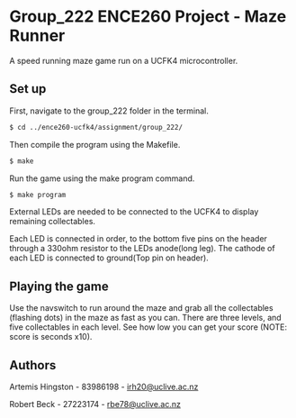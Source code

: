 # Group_222 ENCE260 Project - Maze Runner

A speed running maze game run on a UCFK4 microcontroller.

## Set up

First, navigate to the group_222 folder in the terminal.

```bash
$ cd ../ence260-ucfk4/assignment/group_222/
```

Then compile the program using the Makefile.

```bash
$ make
```

Run the game using the make program command.

```bash
$ make program
```

External LEDs are needed to be connected to the UCFK4 to display remaining collectables.

Each LED is connected in order, to the bottom five pins on the header through a 330ohm resistor to the LEDs anode(long leg).
The cathode of each LED is connected to ground(Top pin on header).

## Playing the game

Use the navswitch to run around the maze and grab all the collectables (flashing dots) in the maze as fast as you can. There are three levels, and five collectables in each level. See how low you can get your score (NOTE: score is seconds x10).

## Authors

Artemis Hingston - 83986198 - irh20@uclive.ac.nz

Robert Beck - 27223174 - rbe78@uclive.ac.nz
